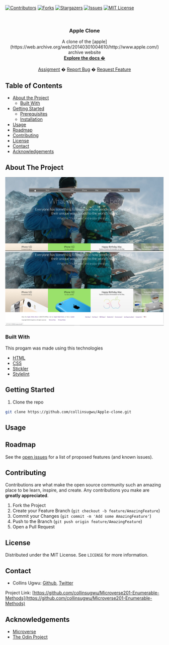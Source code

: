 
<!-- PROJECT SHIELDS -->
<!--
*** I'm using markdown "reference style" links for readability.
*** Reference links are enclosed in brackets [ ] instead of parentheses ( ).
*** See the bottom of this document for the declaration of the reference variables
*** for contributors-url, forks-url, etc. This is an optional, concise syntax you may use.
*** https://www.markdownguide.org/basic-syntax/#reference-style-links
-->
[![Contributors][contributors-shield]][contributors-url]
[![Forks][forks-shield]][forks-url]
[![Stargazers][stars-shield]][stars-url]
[![Issues][issues-shield]][issues-url]
[![MIT License][license-shield]][license-url]



<!-- PROJECT LOGO -->
<br />
  <h3 align="center">Apple Clone</h3>

  <p align="center">
    A clone of the [apple] (https://web.archive.org/web/20140301004610/http://www.apple.com/) archive website  
    <br />
    <a href="https://github.com/collinsugwu/Apple-clone/blob/master/README.md"><strong>Explore the docs �</strong></a>
    <br />
    <br />
    <a href="https://www.theodinproject.com/courses/ruby-programming/lessons/advanced-building-blocks.">Assigment</a>
    �
    <a href="https://github.com/collinsugwu/Apple-clone/issues">Report Bug</a>
    �
    <a href="https://github.com/collinsugwu/Apple-clone/issues">Request Feature</a>
  </p>
</p>



<!-- TABLE OF CONTENTS -->
## Table of Contents

* [About the Project](#about-the-project)
  * [Built With](#built-with)
* [Getting Started](#getting-started)
  * [Prerequisites](#prerequisites)
  * [Installation](#installation)
* [Usage](#usage)
* [Roadmap](#roadmap)
* [Contributing](#contributing)
* [License](#license)
* [Contact](#contact)
* [Acknowledgements](#acknowledgements)



<!-- ABOUT THE PROJECT -->
## About The Project

<!-- [![Product Name Screen Shot][product-screenshot]](https://example.com) -->
<p align="center">
    <img src="vendor/css/home.png" alt="Screenshot">
    <img src="vendor/css/home2.png" alt="Screenshot">
</p>

### Built With
This progam was made using this technologies
* [HTML](https://www.ruby-lang.org/en/)
* [CSS](https://github.com/rubocop-hq/rubocop)
* [Stickler](https://stickler-ci.com/)
* [Stylelint](https://stylelint.io/)


<!-- GETTING STARTED -->
## Getting Started

<!-- 1. Get a free API Key at [https://example.com](https://example.com) -->
1. Clone the repo
```sh
git clone https://github.com/collinsugwu/Apple-clone.git
```
<!-- 3. Install NPM packages
```sh
npm install
``` -->
<!-- 4. Enter your API in `config.js`
```JS
const API_KEY = 'ENTER YOUR API';
``` -->


<!-- USAGE EXAMPLES -->
## Usage


<!-- ROADMAP -->
## Roadmap

See the [open issues](https://github.com/collinsugwu/Apple-clone/issues) for a list of proposed features (and known issues).


<!-- CONTRIBUTING -->
## Contributing

Contributions are what make the open source community such an amazing place to be learn, inspire, and create. Any contributions you make are **greatly appreciated**.

1. Fork the Project
2. Create your Feature Branch (`git checkout -b feature/AmazingFeature`)
3. Commit your Changes (`git commit -m 'Add some AmazingFeature'`)
4. Push to the Branch (`git push origin feature/AmazingFeature`)
5. Open a Pull Request



<!-- LICENSE -->
## License

Distributed under the MIT License. See `LICENSE` for more information.


<!-- CONTACT -->
## Contact


* Collins Ugwu: [Github](https://github.com/collinsugwu), [Twitter](https://twitter.com/collinsugwu_me
)


Project Link: [https://github.com/collinsugwu/Microverse201-Enumerable-Methods](https://github.com/collinsugwu/Microverse201-Enumerable-Methods)

<!-- ACKNOWLEDGEMENTS -->
## Acknowledgements
* [Microverse](https://www.microverse.org/)
* [The Odin Project](https://www.theodinproject.com/)




<!-- MARKDOWN LINKS & IMAGES -->
<!-- https://www.markdownguide.org/basic-syntax/#reference-style-links -->
[contributors-shield]: https://img.shields.io/github/contributors/othneildrew/Best-README-Template.svg?style=flat-square
[contributors-url]: https://github.com/collinsugwu/Apple-clone/graphs/contributors
[forks-shield]: https://img.shields.io/github/forks/collinsugwu/Apple-clone
[forks-url]: https://github.com/collinsugwu/Apple-clone/network/members
[stars-shield]: https://img.shields.io/github/stars/collinsugwu/Apple-clone
[stars-url]: https://github.com/collinsugwu/collinsugwu/Apple-clone/stargazers
[issues-shield]: https://img.shields.io/github/issues/collinsugwu/Apple-clone
[issues-url]: https://github.com/collinsugwu/Apple-clone/issues
[license-shield]: https://img.shields.io/github/license/collinsugwu/Apple-clone
[license-url]: https://github.com/collinsugwu/Apple-clone/blob/master/LICENSE.txt
